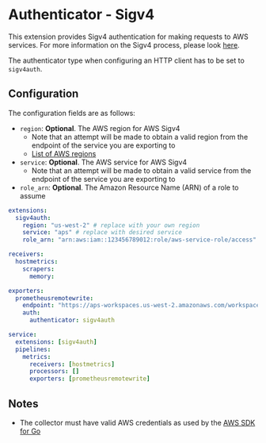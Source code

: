 # Authenticator - Sigv4

This extension provides Sigv4 authentication for making requests to AWS services. For more information on the Sigv4 process, please look [here](https://docs.aws.amazon.com/general/latest/gr/signature-version-4.html).

The authenticator type when configuring an HTTP client has to be set to `sigv4auth`. 

## Configuration

The configuration fields are as follows:

* `region`: **Optional**. The AWS region for AWS Sigv4
    * Note that an attempt will be made to obtain a valid region from the endpoint of the service you are exporting to
    * [List of AWS regions](https://docs.aws.amazon.com/AmazonRDS/latest/UserGuide/Concepts.RegionsAndAvailabilityZones.html)
* `service`: **Optional**. The AWS service for AWS Sigv4
    * Note that an attempt will be made to obtain a valid service from the endpoint of the service you are exporting to
* `role_arn`: **Optional**. The Amazon Resource Name (ARN) of a role to assume


```yaml
extensions:
  sigv4auth:
    region: "us-west-2" # replace with your own region
    service: "aps" # replace with desired service
    role_arn: "arn:aws:iam::123456789012:role/aws-service-role/access"

receivers:
  hostmetrics:
    scrapers:
      memory:

exporters:
  prometheusremotewrite:
    endpoint: "https://aps-workspaces.us-west-2.amazonaws.com/workspaces/ws-XXX/api/v1/remote_write"
    auth:
      authenticator: sigv4auth

service:
  extensions: [sigv4auth]
  pipelines:
    metrics:
      receivers: [hostmetrics]
      processors: []
      exporters: [prometheusremotewrite]
```

## Notes

* The collector must have valid AWS credentials as used by the [AWS SDK for Go](https://docs.aws.amazon.com/sdk-for-go/v1/developer-guide/configuring-sdk.html#specifying-credentials)
